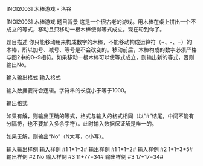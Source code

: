 



[NOI2003] 木棒游戏 - 洛谷














[NOI2003] 木棒游戏
题目背景
这是一个很古老的游戏。用木棒在桌上拼出一个不成立的等式，移动且只移动一根木棒使得等式成立。现在轮到你了。

题目描述
你只能移动用来构成数字的木棒，不能移动构成运算符（+、-、=）的木棒，所以加号、减号、等号是不会改变的。移动前后，木棒构成的数字必须严格与图2中的0~9相符。如果移动一根木棒可以使等式成立，则输出新的等式，否则输出No。

输入输出格式
输入格式

输入数据要符合逻辑。字符串的长度小于等于1000。

输出格式

如果有解，则输出正确的等式，格式与输入的格式相同（以“#”结尾，中间不能有分隔符，也不要加入多余字符）。此时输入数据保证解是唯一的。

如果无解，则输出“No”（N大写，o小写）。

输入输出样例
输入样例 #1
1+1=3#
输出样例 #1
1+1=2#
输入样例 #2
1+1=3+5#
输出样例 #2
No
输入样例 #3
11+77=34#
输出样例 #3
17+17=34#






